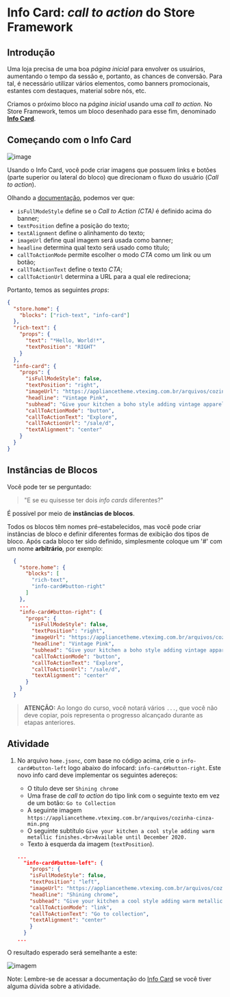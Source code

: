 # Info Card: _call to action_ do Store Framework

## Introdução

Uma loja precisa de uma boa _página inicial_ para envolver os usuários, aumentando o tempo da sessão e, portanto, as chances de conversão. Para tal, é necessário utilizar vários elementos, como banners promocionais, estantes com destaques, material sobre nós, etc.

Criamos o próximo bloco na _página inicial_ usando uma _call to action_. No Store Framework, temos um bloco desenhado para esse fim, denominado [**Info Card**](https://developers.vtex.com/docs/vtex-store-components-infocard).

## Começando com o Info Card

![image](https://user-images.githubusercontent.com/18701182/68480411-7b085800-0213-11ea-9426-31dcb0d0aa7d.png)

Usando o Info Card, você pode criar imagens que possuem links e botões (parte superior ou lateral do bloco) que direcionam o fluxo do usuário (_Call to action_).

Olhando a [documentação](https://developers.vtex.com/docs/vtex-store-components-infocard#configuration), podemos ver que:

- `isFullModeStyle` define se o _Call to Action (CTA)_ é definido acima do banner;
- `textPosition` define a posição do texto;
- `textAlignment` define o alinhamento do texto;
- `imageUrl` define qual imagem será usada como banner;
- `headline` determina qual texto será usado como título;
- `callToActionMode` permite escolher o modo _CTA_ como um link ou um botão;
- `callToActionText` define o texto _CTA_;
- `callToActionUrl` determina a URL para a qual ele redireciona;

Portanto, temos as seguintes _props_:

```json
{
  "store.home": {
    "blocks": ["rich-text", "info-card"]
  },
  "rich-text": {
    "props": {
      "text": "*Hello, World!*",
      "textPosition": "RIGHT"
    }
  },
  "info-card": {
    "props": {
      "isFullModeStyle": false,
      "textPosition": "right",
      "imageUrl": "https://appliancetheme.vteximg.com.br/arquivos/cozinha-rosa-min.png",
      "headline": "Vintage Pink",
      "subhead": "Give your kitchen a boho style adding vintage apparels.<br>Available until January 2020.",
      "callToActionMode": "button",
      "callToActionText": "Explore",
      "callToActionUrl": "/sale/d",
      "textAlignment": "center"
    }
  }
}
```

## Instâncias de Blocos

Você pode ter se perguntado:

> "E se eu quisesse ter dois _info cards_ diferentes?"

É possível por meio de **instâncias de blocos**.

Todos os blocos têm nomes pré-estabelecidos, mas você pode criar instâncias de bloco e definir diferentes formas de exibição dos tipos de bloco. Após cada bloco ter sido definido, simplesmente coloque um '#' com um nome **arbitrário**, por exemplo:

```json
  {
    "store.home": {
      "blocks": [
        "rich-text",
        "info-card#button-right"
      ]
    },
    ...
    "info-card#button-right": {
      "props": {
        "isFullModeStyle": false,
        "textPosition": "right",
        "imageUrl": "https://appliancetheme.vteximg.com.br/arquivos/cozinha-rosa-min.png",
        "headline": "Vintage Pink",
        "subhead": "Give your kitchen a boho style adding vintage apparels.<br>Available until January 2020.",
        "callToActionMode": "button",
        "callToActionText": "Explore",
        "callToActionUrl": "/sale/d",
        "textAlignment": "center"
      }
    }
  }
```

> **ATENÇÃO:** Ao longo do curso, você notará vários `...`, que você não deve copiar, pois representa o progresso alcançado durante as etapas anteriores.

## Atividade

1. No arquivo `home.jsonc`, com base no código acima, crie o `info-card#button-left` logo abaixo do infocard: `info-card#button-right`. Este novo info card deve implementar os seguintes adereços:

   - O título deve ser `Shining chrome`
   - Uma frase de _call to action_ do tipo link com o seguinte texto em vez de um botão: `Go to Collection`
   - A seguinte imagem `https://appliancetheme.vteximg.com.br/arquivos/cozinha-cinza-min.png`
   - O seguinte subtítulo `Give your kitchen a cool style adding warm metallic finishes.<br>Available until December 2020.`
   - Texto à esquerda da imagem (`textPosition`).

   ```json
   ...
     "info-card#button-left": {
       "props": {
       "isFullModeStyle": false,
       "textPosition": "left",
       "imageUrl": "https://appliancetheme.vteximg.com.br/arquivos/cozinha-cinza-min.png",
       "headline": "Shining chrome",
       "subhead": "Give your kitchen a cool style adding warm metallic finishes.<br>Available until January 2020.",
       "callToActionMode": "link",
       "callToActionText": "Go to collection",
       "textAlignment": "center"
       }
     }
   ...
   ```

O resultado esperado será semelhante a este:

![imagem](https://appliancetheme.vteximg.com.br/arquivos/info-card-activity.png)

Note: Lembre-se de acessar a documentação do [Info Card](https://developers.vtex.com/docs/vtex-store-components-infocard) se você tiver alguma dúvida sobre a atividade.
